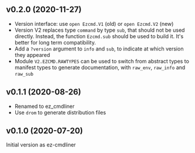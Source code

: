 
## v0.2.0 (2020-11-27)

* Version interface: use `open Ezcmd.V1` (old) or `open Ezcmd.V2` (new)
* Version V2 replaces type `command` by type `sub`, that should not be used
   directly. Instead, the function `Ezcmd.sub` should be used to build it.
   It's better for long term compatibility.
* Add a `?version` argument to `info` and `sub`, to indicate at which version
   they appeared
* Module `V2.EZCMD.RAWTYPES` can be used to switch from abstract types to
  manifest types to generate documentation, with `raw_env`, `raw_info` and
  `raw_sub`

## v0.1.1 (2020-08-26)

* Renamed to ez_cmdliner
* Use `drom` to generate distribution files

## v0.1.0 (2020-07-20)

Initial version as ez-cmdliner


